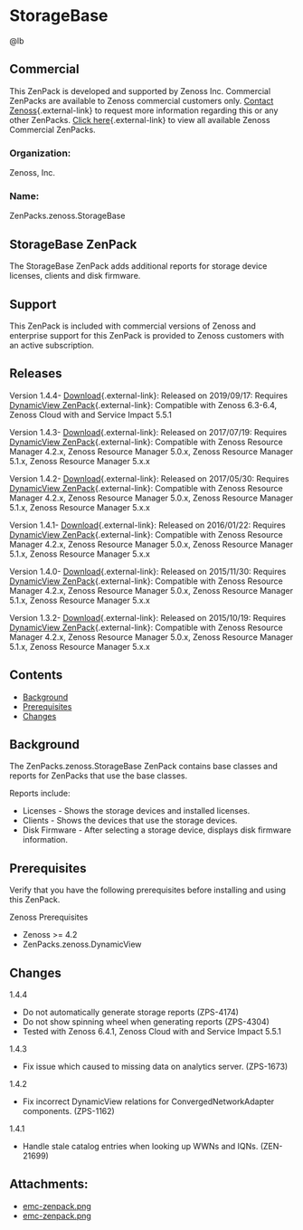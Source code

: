 # StorageBase

@lb[](img/zenpack-emc-zenpack.png)

## Commercial

This ZenPack is developed and supported by Zenoss Inc. Commercial
ZenPacks are available to Zenoss commercial customers only. [Contact Zenoss](https://tryit.zenoss.com/zenpack-contact){.external-link} to
request more information regarding this or any other ZenPacks. [Click here](https://zenoss.com/product/zenpacks?f%5B0%5D=im_field_zenpack_category:1046){.external-link} to
view all available Zenoss Commercial ZenPacks.

### Organization:

Zenoss, Inc.

### Name:

ZenPacks.zenoss.StorageBase

## StorageBase ZenPack

The StorageBase ZenPack adds additional reports for storage device
licenses, clients and disk firmware.

## Support

This ZenPack is included with commercial versions of Zenoss and
enterprise support for this ZenPack is provided to Zenoss customers with
an active subscription.

## Releases

Version 1.4.4- [Download](https://delivery.zenoss.com/){.external-link}:   Released on 2019/09/17:   Requires [DynamicView ZenPack](http://help.zenoss.com/display/in/Dynamic+Service+View){.external-link}:   Compatible with Zenoss 6.3-6.4, Zenoss Cloud with and Service Impact
    5.5.1

Version 1.4.3- [Download](https://zenoss.leapfile.net/){.external-link}:   Released on 2017/07/19:   Requires [DynamicView ZenPack](http://help.zenoss.com/display/in/Dynamic+Service+View "ZenPack:DynamicView"){.external-link}:   Compatible with Zenoss Resource Manager 4.2.x, Zenoss Resource
    Manager 5.0.x, Zenoss Resource Manager 5.1.x, Zenoss Resource
    Manager 5.x.x

Version 1.4.2- [Download](https://zenoss.leapfile.net/){.external-link}:   Released on 2017/05/30:   Requires [DynamicView ZenPack](http://help.zenoss.com/display/in/Dynamic+Service+View "ZenPack:DynamicView"){.external-link}:   Compatible with Zenoss Resource Manager 4.2.x, Zenoss Resource
    Manager 5.0.x, Zenoss Resource Manager 5.1.x, Zenoss Resource
    Manager 5.x.x

Version 1.4.1- [Download](https://zenoss.leapfile.net/){.external-link}:   Released on 2016/01/22:   Requires [DynamicView ZenPack](http://help.zenoss.com/display/in/Dynamic+Service+View "ZenPack:DynamicView"){.external-link}:   Compatible with Zenoss Resource Manager 4.2.x, Zenoss Resource
    Manager 5.0.x, Zenoss Resource Manager 5.1.x, Zenoss Resource
    Manager 5.x.x

Version 1.4.0- [Download](https://zenoss.leapfile.net/){.external-link}:   Released on 2015/11/30:   Requires [DynamicView ZenPack](http://help.zenoss.com/display/in/Dynamic+Service+View "ZenPack:DynamicView"){.external-link}:   Compatible with Zenoss Resource Manager 4.2.x, Zenoss Resource
    Manager 5.0.x, Zenoss Resource Manager 5.1.x, Zenoss Resource
    Manager 5.x.x

Version 1.3.2- [Download](https://zenoss.leapfile.net/){.external-link}:   Released on 2015/10/19:   Requires [DynamicView ZenPack](http://help.zenoss.com/display/in/Dynamic+Service+View "ZenPack:DynamicView"){.external-link}:   Compatible with Zenoss Resource Manager 4.2.x, Zenoss Resource
    Manager 5.0.x, Zenoss Resource Manager 5.1.x, Zenoss Resource
    Manager 5.x.x

## Contents

-   [Background](#background)
-   [Prerequisites](#prerequisites)
-   [Changes](#changes)

## Background

The ZenPacks.zenoss.StorageBase ZenPack contains base classes and
reports for ZenPacks that use the base classes.

Reports include:

-   Licenses - Shows the storage devices and installed licenses.
-   Clients - Shows the devices that use the storage devices.
-   Disk Firmware - After selecting a storage device, displays disk
    firmware information.

## Prerequisites

Verify that you have the following prerequisites before installing and
using this ZenPack.

Zenoss Prerequisites

-   Zenoss &gt;= 4.2
-   ZenPacks.zenoss.DynamicView

## Changes

1.4.4

-   Do not automatically generate storage reports (ZPS-4174)
-   Do not show spinning wheel when generating reports (ZPS-4304)
-   Tested with Zenoss 6.4.1, Zenoss Cloud with and Service Impact 5.5.1

1.4.3

-   Fix issue which caused to missing data on analytics server.
    (ZPS-1673)

1.4.2

-   Fix incorrect DynamicView relations for ConvergedNetworkAdapter
    components. (ZPS-1162)

1.4.1

-   Handle stale catalog entries when looking up WWNs and IQNs.
    (ZEN-21699)

## Attachments:

-   [emc-zenpack.png](img/zenpack-emc-zenpack.png)
-   [emc-zenpack.png](img/zenpack-emc-zenpack.png)

